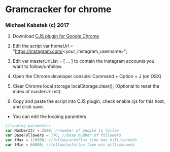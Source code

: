 # Gramcracker for chrome
### Michael Kabatek (c) 2017

1. Download [CJS plugin for Google Chrome](https://chrome.google.com/webstore/detail/custom-javascript-for-web/poakhlngfciodnhlhhgnaaelnpjljija?hl=en)

2. Edit the script var homeUrl = "https://instagram.com/<your_instagram_username>";

3. Edit var masterUrlList = [ ... ] to contain the instagram accounts you want to follow/unfollow

4. Open the Chrome developer console: Command + Option + J (on OSX)

5. Clear Chrome  local storage localStorage.clear(); (Optional to reset the index of masterUrlList)

6. Copy and paste the script into CJS plugin, check enable cjs for this host, and click save.

* You can edit the looping paramters 

```javascript
//looping parameters
var NumberItr = 2500; //number of people to follow
var BaseFollowers = 770; //base number of followers
var tMax = 120000; //follow/unfollow time max milliseconds
var tMin = 60000; //follow/unfollow time min milliseconds
```

